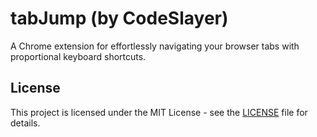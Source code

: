 # tabJump (by CodeSlayer)

A Chrome extension for effortlessly navigating your browser tabs with proportional keyboard shortcuts.

## License

This project is licensed under the MIT License - see the [LICENSE](LICENSE) file for details.
